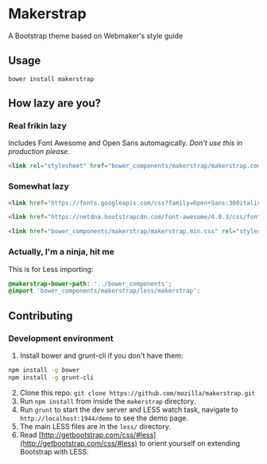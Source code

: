 # Makerstrap

A Bootstrap theme based on Webmaker's style guide

## Usage

```
bower install makerstrap
```

## How lazy are you?

### Real frikin lazy

Includes Font Awesome and Open Sans automagically. *Don't use this in production please.*

```html
<link rel="stylesheet" href="bower_components/makerstrap/makerstrap.complete.min.css">
```

### Somewhat lazy

```html
<link href="https://fonts.googleapis.com/css?family=Open+Sans:300italic,400italic,700italic,400,300,700" rel="stylesheet">

<link href="https://netdna.bootstrapcdn.com/font-awesome/4.0.3/css/font-awesome.css" rel="stylesheet">

<link href="bower_components/makerstrap/makerstrap.min.css" rel="stylesheet">
```

### Actually, I'm a ninja, hit me

This is for Less importing:

```css
@makerstrap-bower-path: '../bower_components';
@import 'bower_components/makerstrap/less/makerstrap';

```

## Contributing

### Development environment

1. Install bower and grunt-cli if you don't have them:

```bash
npm install -g bower
npm install -g grunt-cli
```

2. Clone this repo: `git clone https://github.com/mozilla/makerstrap.git`
3. Run `npm install` from inside the `makerstrap` directory.
4. Run `grunt` to start the dev server and LESS watch task, navigate to `http://localhost:1944/demo` to see the demo page.
5. The main LESS files are in the `less/` directory.
6. Read [http://getbootstrap.com/css/#less](http://getbootstrap.com/css/#less) to orient yourself on extending Bootstrap with LESS.
